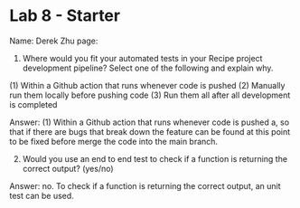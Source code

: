# Lab 8 - Starter

Name: Derek Zhu
page:

1) Where would you fit your automated tests in your Recipe project development pipeline? Select one of the following and explain why.

(1) Within a Github action that runs whenever code is pushed 
(2) Manually run them locally before pushing code
(3) Run them all after all development is completed

Answer: (1) Within a Github action that runs whenever code is pushed a, so that if there are bugs that break down the feature can be found at this point to be fixed before merge the code into the main branch.  

2) Would you use an end to end test to check if a function is returning the correct output? (yes/no)

Answer: no. To check if a function is returning the correct output, an unit test can be used.

